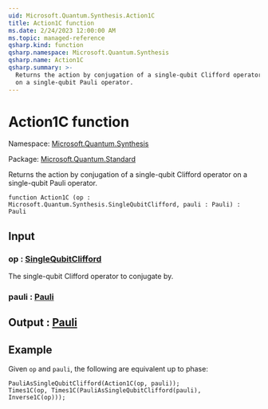 ```yaml
---
uid: Microsoft.Quantum.Synthesis.Action1C
title: Action1C function
ms.date: 2/24/2023 12:00:00 AM
ms.topic: managed-reference
qsharp.kind: function
qsharp.namespace: Microsoft.Quantum.Synthesis
qsharp.name: Action1C
qsharp.summary: >-
  Returns the action by conjugation of a single-qubit Clifford operator
  on a single-qubit Pauli operator.
---
```


# Action1C function

Namespace: [Microsoft.Quantum.Synthesis](xref:Microsoft.Quantum.Synthesis)

Package: [Microsoft.Quantum.Standard](https://nuget.org/packages/Microsoft.Quantum.Standard)


Returns the action by conjugation of a single-qubit Clifford operatoron a single-qubit Pauli operator.

```qsharp
function Action1C (op : Microsoft.Quantum.Synthesis.SingleQubitClifford, pauli : Pauli) : Pauli
```


## Input

### op : [SingleQubitClifford](xref:Microsoft.Quantum.Synthesis.SingleQubitClifford)

The single-qubit Clifford operator to conjugate by.


### pauli : [Pauli](xref:microsoft.quantum.qsharp.valueliterals#pauli-literals)





## Output : [Pauli](xref:microsoft.quantum.qsharp.valueliterals#pauli-literals)



## Example

Given `op` and `pauli`, the following are equivalent up to phase:```qsharpPauliAsSingleQubitClifford(Action1C(op, pauli));Times1C(op, Times1C(PauliAsSingleQubitClifford(pauli), Inverse1C(op)));```